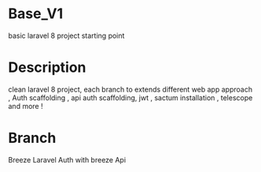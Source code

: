 # Base_V1
basic laravel 8 project starting point


# Description
clean laravel 8 project, each branch to extends different web app approach , Auth scaffolding , api auth scaffolding, jwt , sactum installation , telescope and more ! 

# Branch 
Breeze Laravel Auth with breeze
Api   
